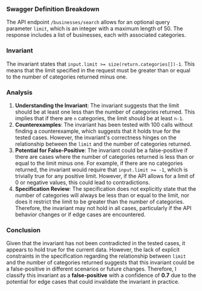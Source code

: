 ### Swagger Definition Breakdown
The API endpoint `/businesses/search` allows for an optional query parameter `limit`, which is an integer with a maximum length of 50. The response includes a list of businesses, each with associated categories.

### Invariant
The invariant states that `input.limit >= size(return.categories[])-1`. This means that the limit specified in the request must be greater than or equal to the number of categories returned minus one.

### Analysis
1. **Understanding the Invariant**: The invariant suggests that the limit should be at least one less than the number of categories returned. This implies that if there are `n` categories, the limit should be at least `n-1`. 
2. **Counterexamples**: The invariant has been tested with 100 calls without finding a counterexample, which suggests that it holds true for the tested cases. However, the invariant's correctness hinges on the relationship between the `limit` and the number of categories returned. 
3. **Potential for False-Positive**: The invariant could be a false-positive if there are cases where the number of categories returned is less than or equal to the limit minus one. For example, if there are no categories returned, the invariant would require that `input.limit >= -1`, which is trivially true for any positive limit. However, if the API allows for a limit of 0 or negative values, this could lead to contradictions. 
4. **Specification Review**: The specification does not explicitly state that the number of categories will always be less than or equal to the limit, nor does it restrict the limit to be greater than the number of categories. Therefore, the invariant may not hold in all cases, particularly if the API behavior changes or if edge cases are encountered.

### Conclusion
Given that the invariant has not been contradicted in the tested cases, it appears to hold true for the current data. However, the lack of explicit constraints in the specification regarding the relationship between `limit` and the number of categories returned suggests that this invariant could be a false-positive in different scenarios or future changes. Therefore, I classify this invariant as a **false-positive** with a confidence of **0.7** due to the potential for edge cases that could invalidate the invariant in practice.
